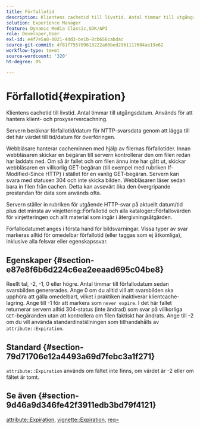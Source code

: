 ```yaml
---
title: Förfallotid
description: Klientens cachetid till livstid. Antal timmar till utgångsdatum. Används för att hantera klient- och proxyservercachning.
solution: Experience Manager
feature: Dynamic Media Classic,SDK/API
role: Developer,User
exl-id: e4f7e5a8-0021-4dd3-be1b-8cb656cabdac
source-git-commit: 4f81f755789613222a66bed2961117604ae19e62
workflow-type: tm+mt
source-wordcount: '320'
ht-degree: 0%

---
```


# Förfallotid{#expiration}

Klientens cachetid till livstid. Antal timmar till utgångsdatum. Används för att hantera klient- och proxyservercachning.

Servern beräknar förfallotid/datum för NTTP-svarsdata genom att lägga till det här värdet till tid/datum för överföringen.

Webbläsare hanterar cacheminnen med hjälp av filernas förfallotider. Innan webbläsaren skickar en begäran till servern kontrollerar den om filen redan har laddats ned. Om så är fallet och om filen ännu inte har gått ut, skickar webbläsaren en villkorlig GET-begäran (till exempel med rubriken If-Modified-Since HTTP) i stället för en vanlig GET-begäran. Servern kan svara med statusen 304 och inte skicka bilden. Webbläsaren läser sedan bara in filen från cachen. Detta kan avsevärt öka den övergripande prestandan för data som används ofta.

Servern ställer in rubriken för utgående HTTP-svar på aktuellt datum/tid plus det minsta av vinjettering::Förfallotid och alla kataloger::Förfallovärden för vinjetteringen och allt material som ingår i återgivningsåtgärden.

Förfallodatumet anges i första hand för bildsvarningar. Vissa typer av svar markeras alltid för omedelbar förfallotid (eller taggas som ej åtkomliga), inklusive alla felsvar eller egenskapssvar.

## Egenskaper {#section-e87e8f6b6d224c6ea2eeaad695c04be8}

Reellt tal, -2, -1, 0 eller högre. Antal timmar till förfallodatum sedan svarsbilden genererades. Ange 0 om du alltid vill att svarsbilden ska upphöra att gälla omedelbart, vilket i praktiken inaktiverar klientcache-lagring. Ange till -1 för att markera som `never expire`. I det här fallet returnerar servern alltid 304-status (inte ändrad) som svar på villkorliga `GET`-begäranden utan att kontrollera om filen faktiskt har ändrats. Ange till -2 om du vill använda standardinställningen som tillhandahålls av `attribute::Expiration`.

## Standard {#section-79d71706e12a4493a69d7febc3a1f271}

`attribute::Expiration` används om fältet inte finns, om värdet är -2 eller om fältet är tomt.

## Se även {#section-9d46a9d346fe42f3911edb3bd79f4121}

[attribute::Expiration](../../../../../ir-api/material-cat/image-rendering-api-ref/c-ir-material-catalog/c-ir-attributes-reference/r-ir-expiration.md#reference-0f68ad8199c64bd4bc8d27dd78b7d996), [vignette::Expiration](../../../../../ir-api/material-cat/image-rendering-api-ref/c-ir-material-catalog/c-ir-vignette-map-reference/r-ir-expiration-vignette.md#reference-df80829da93e4c0ab3f97a1792d9c74c), [req=](../../../../../ir-api/http-protocol/image-rendering-api-ref/c-ir-http-protocol-ref/c-ir-http-protocol-command-reference/r-ir-req.md#reference-792b1a663fb64261bd2de2a209b847fb)
